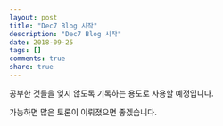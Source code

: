 ```yaml
---
layout: post
title: "Dec7 Blog 시작"
description: "Dec7 Blog 시작"
date: 2018-09-25
tags: []
comments: true
share: true
---
```


공부한 것들을 잊지 않도록 기록하는 용도로 사용할 예정입니다.

가능하면 많은 토론이 이뤄졌으면 좋겠습니다.

